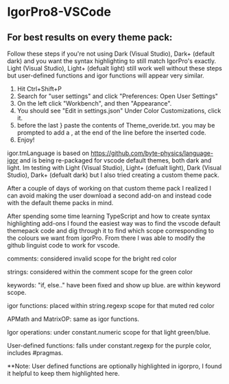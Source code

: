 # IgorPro8-VSCode

## For best results on every theme pack:
Follow these steps if you're not using Dark (Visual Studio), Dark+ (default dark) and you want the syntax highlighting to still match IgorPro's exactly. Light (Visual Studio), Light+ (defualt light) still work well without these steps but user-defined functions and igor functions will appear very similar.

1. Hit Ctrl+Shift+P
2. Search for "user settings" and click "Preferences: Open User Settings"
3. On the left click "Workbench", and then "Appearance".
4. You should see "Edit in settings.json" Under Color Customizations, click it.
5. before the last } paste the contents of Theme_overide.txt. you may be prompted to add a , at the end of the line before the inserted code.
6. Enjoy!


igor.tmLanguage is based on https://github.com/byte-physics/language-igor and is being re-packaged for vscode default themes, both dark and light. Im testing with Light (Visual Studio), Light+ (defualt light), Dark (Visual Studio), Dark+ (defualt dark) but I also tried creating a custom theme pack.

After a couple of days of working on that custom theme pack I realized I can avoid making the user download a second add-on and instead code with the default theme packs in mind. 

After spending some time learning TypeScript and how to create syntax highlighting add-ons I found the easiest way was to find the vscode default themepack code and dig through it to find which scope corresponding to the colours we want from igorPro. From there I was able to modify the github linguist code to work for vscode. 

comments:  considered invalid scope for the bright red color

strings: considered within the comment scope for the green color

keywords: "if, else.." have been fixed and show up blue. are within keyword scope.

igor functions: placed within string.regexp scope for that muted red color

APMath and MatrixOP: same as igor functions.

Igor operations: under constant.numeric scope for that light green/blue.

User-defined functions: falls under constant.regexp for the purple color, includes #pragmas. 

**Note: User defined functions are optionally highlighted in igorpro, I found it helpful to keep them highlighted here.





